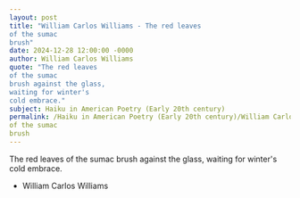 ```yaml
---
layout: post
title: "William Carlos Williams - The red leaves
of the sumac
brush"
date: 2024-12-28 12:00:00 -0000
author: William Carlos Williams
quote: "The red leaves
of the sumac
brush against the glass,
waiting for winter's
cold embrace."
subject: Haiku in American Poetry (Early 20th century)
permalink: /Haiku in American Poetry (Early 20th century)/William Carlos Williams/William Carlos Williams - The red leaves
of the sumac
brush
---
```


The red leaves
of the sumac
brush against the glass,
waiting for winter's
cold embrace.

- William Carlos Williams
